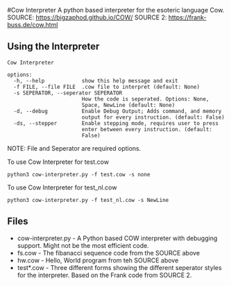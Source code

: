 #Cow Interpreter
A python based interpreter for the esoteric language Cow.
SOURCE: https://bigzaphod.github.io/COW/
SOURCE 2: https://frank-buss.de/cow.html

## Using the Interpreter
```
Cow Interpreter

options:
  -h, --help            show this help message and exit
  -f FILE, --file FILE  .cow file to interpret (default: None)
  -s SEPERATOR, --seperator SEPERATOR
                        How the code is seperated. Options: None,
                        Space, NewLine (default: None)
  -d, --debug           Enable Debug Output; Adds command, and memory
                        output for every instruction. (default: False)
  -ds, --stepper        Enable stepping mode, requires user to press
                        enter between every instruction. (default:
                        False)
```
NOTE: File and Seperator are required options.

To use Cow Interpreter for test.cow
```
python3 cow-interpreter.py -f test.cow -s none
```

To use Cow Interpreter for test_nl.cow
```
python3 cow-interpreter.py -f test_nl.cow -s NewLine
```

## Files
* cow-interpreter.py - A Python based COW interpreter with debugging support. Might not be the most efficient code.
* fs.cow - The fibanacci sequence code from the SOURCE above
* hw.cow - Hello, World program from teh SOURCE above
* test*.cow - Three different forms showing the different seperator styles for the interpreter. Based on the Frank code from SOURCE 2.
